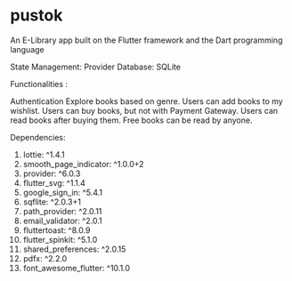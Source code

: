 # pustok

An E-Library app built on the Flutter framework and the Dart programming language

State Management: Provider Database: SQLite

Functionalities :

Authentication
Explore books based on genre.
Users can add books to my wishlist.
Users can buy books, but not with Payment Gateway.
Users can read books after buying them.
Free books can be read by anyone.

Dependencies: 
1. lottie: ^1.4.1
2. smooth_page_indicator: ^1.0.0+2
3. provider: ^6.0.3
4. flutter_svg: ^1.1.4
5. google_sign_in: ^5.4.1
6. sqflite: ^2.0.3+1
7. path_provider: ^2.0.11
8. email_validator: ^2.0.1
9. fluttertoast: ^8.0.9
10. flutter_spinkit: ^5.1.0
11. shared_preferences: ^2.0.15
12. pdfx: ^2.2.0
13. font_awesome_flutter: ^10.1.0
